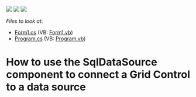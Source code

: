 <!-- default badges list -->
![](https://img.shields.io/endpoint?url=https://codecentral.devexpress.com/api/v1/VersionRange/128582920/16.1.4%2B)
[![](https://img.shields.io/badge/Open_in_DevExpress_Support_Center-FF7200?style=flat-square&logo=DevExpress&logoColor=white)](https://supportcenter.devexpress.com/ticket/details/T180974)
[![](https://img.shields.io/badge/📖_How_to_use_DevExpress_Examples-e9f6fc?style=flat-square)](https://docs.devexpress.com/GeneralInformation/403183)
<!-- default badges end -->
<!-- default file list -->
*Files to look at*:

* [Form1.cs](./CS/WinFormsSqlDataSource/Form1.cs) (VB: [Form1.vb](./VB/WinFormsSqlDataSource/Form1.vb))
* [Program.cs](./CS/WinFormsSqlDataSource/Program.cs) (VB: [Program.vb](./VB/WinFormsSqlDataSource/Program.vb))
<!-- default file list end -->
# How to use the SqlDataSource component to connect a Grid Control to a data source

<br/>


